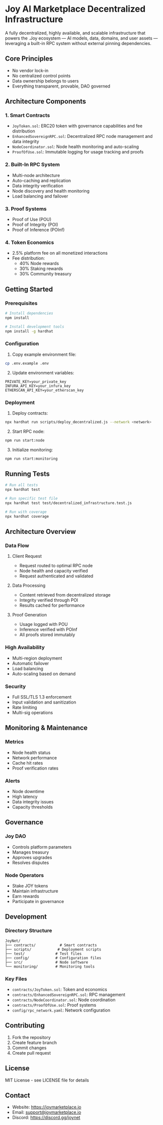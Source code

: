# Joy AI Marketplace Decentralized Infrastructure

A fully decentralized, highly available, and scalable infrastructure that powers the .Joy ecosystem — AI models, data, domains, and user assets — leveraging a built-in RPC system without external pinning dependencies.

## Core Principles

- No vendor lock-in
- No centralized control points
- Data ownership belongs to users
- Everything transparent, provable, DAO governed

## Architecture Components

### 1. Smart Contracts

- `JoyToken.sol`: ERC20 token with governance capabilities and fee distribution
- `EnhancedSovereignRPC.sol`: Decentralized RPC node management and data integrity
- `NodeCoordinator.sol`: Node health monitoring and auto-scaling
- `ProofOfUse.sol`: Immutable logging for usage tracking and proofs

### 2. Built-In RPC System

- Multi-node architecture
- Auto-caching and replication
- Data integrity verification
- Node discovery and health monitoring
- Load balancing and failover

### 3. Proof Systems

- Proof of Use (POU)
- Proof of Integrity (POI)
- Proof of Inference (POInf)

### 4. Token Economics

- 2.5% platform fee on all monetized interactions
- Fee distribution:
  - 40% Node rewards
  - 30% Staking rewards
  - 30% Community treasury

## Getting Started

### Prerequisites

```bash
# Install dependencies
npm install

# Install development tools
npm install -g hardhat
```

### Configuration

1. Copy example environment file:
```bash
cp .env.example .env
```

2. Update environment variables:
```
PRIVATE_KEY=your_private_key
INFURA_API_KEY=your_infura_key
ETHERSCAN_API_KEY=your_etherscan_key
```

### Deployment

1. Deploy contracts:
```bash
npx hardhat run scripts/deploy_decentralized.js --network <network>
```

2. Start RPC node:
```bash
npm run start:node
```

3. Initialize monitoring:
```bash
npm run start:monitoring
```

## Running Tests

```bash
# Run all tests
npx hardhat test

# Run specific test file
npx hardhat test test/decentralized_infrastructure.test.js

# Run with coverage
npx hardhat coverage
```

## Architecture Overview

### Data Flow

1. Client Request
   - Request routed to optimal RPC node
   - Node health and capacity verified
   - Request authenticated and validated

2. Data Processing
   - Content retrieved from decentralized storage
   - Integrity verified through POI
   - Results cached for performance

3. Proof Generation
   - Usage logged with POU
   - Inference verified with POInf
   - All proofs stored immutably

### High Availability

- Multi-region deployment
- Automatic failover
- Load balancing
- Auto-scaling based on demand

### Security

- Full SSL/TLS 1.3 enforcement
- Input validation and sanitization
- Rate limiting
- Multi-sig operations

## Monitoring & Maintenance

### Metrics

- Node health status
- Network performance
- Cache hit rates
- Proof verification rates

### Alerts

- Node downtime
- High latency
- Data integrity issues
- Capacity thresholds

## Governance

### Joy DAO

- Controls platform parameters
- Manages treasury
- Approves upgrades
- Resolves disputes

### Node Operators

- Stake JOY tokens
- Maintain infrastructure
- Earn rewards
- Participate in governance

## Development

### Directory Structure

```
JoyNet/
├── contracts/           # Smart contracts
├── scripts/            # Deployment scripts
├── test/              # Test files
├── config/            # Configuration files
├── src/               # Node software
└── monitoring/        # Monitoring tools
```

### Key Files

- `contracts/JoyToken.sol`: Token and economics
- `contracts/EnhancedSovereignRPC.sol`: RPC management
- `contracts/NodeCoordinator.sol`: Node coordination
- `contracts/ProofOfUse.sol`: Proof systems
- `config/rpc_network.yaml`: Network configuration

## Contributing

1. Fork the repository
2. Create feature branch
3. Commit changes
4. Create pull request

## License

MIT License - see LICENSE file for details

## Contact

- Website: https://joymarketplace.io
- Email: support@joymarketplace.io
- Discord: https://discord.gg/joynet
